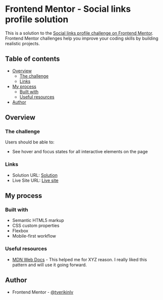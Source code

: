 # Frontend Mentor - Social links profile solution

This is a solution to the [Social links profile challenge on Frontend Mentor](https://www.frontendmentor.io/challenges/social-links-profile-UG32l9m6dQ). Frontend Mentor challenges help you improve your coding skills by building realistic projects. 

## Table of contents

- [Overview](#overview)
  - [The challenge](#the-challenge)
  - [Links](#links)
- [My process](#my-process)
  - [Built with](#built-with)
  - [Useful resources](#useful-resources)
- [Author](#author)

## Overview

### The challenge

Users should be able to:

- See hover and focus states for all interactive elements on the page

### Links

- Solution URL: [Solution](https://github.com/tverikinlv/social-links-profile-main)
- Live Site URL: [Live site](https://tverikinlv.github.io/social-links-profile-main/)

## My process

### Built with

- Semantic HTML5 markup
- CSS custom properties
- Flexbox
- Mobile-first workflow

### Useful resources

- [MDN Web Docs](https://developer.mozilla.org/) - This helped me for XYZ reason. I really liked this pattern and will use it going forward.

## Author

- Frontend Mentor - [@tverikinlv](https://www.frontendmentor.io/profile/tverikinlv)
